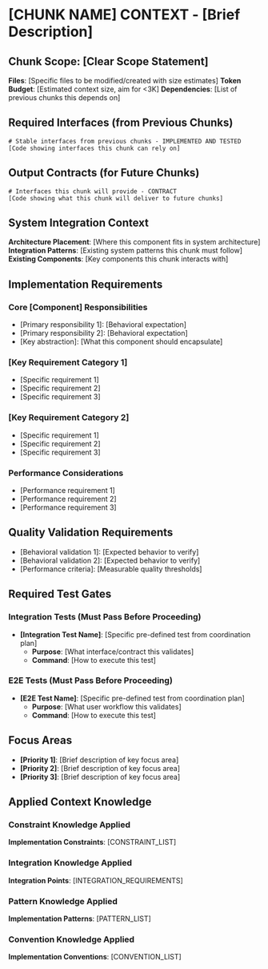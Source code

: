 # [CHUNK NAME] CONTEXT - [Brief Description]

## Chunk Scope: [Clear Scope Statement]
**Files**: [Specific files to be modified/created with size estimates]
**Token Budget**: [Estimated context size, aim for <3K]
**Dependencies**: [List of previous chunks this depends on]

## Required Interfaces (from Previous Chunks)
```[language]
# Stable interfaces from previous chunks - IMPLEMENTED AND TESTED
[Code showing interfaces this chunk can rely on]
```

## Output Contracts (for Future Chunks)
```[language]
# Interfaces this chunk will provide - CONTRACT
[Code showing what this chunk will deliver to future chunks]
```

## System Integration Context
**Architecture Placement**: [Where this component fits in system architecture]
**Integration Patterns**: [Existing system patterns this chunk must follow]
**Existing Components**: [Key components this chunk interacts with]

## Implementation Requirements

### Core [Component] Responsibilities
- [Primary responsibility 1]: [Behavioral expectation]
- [Primary responsibility 2]: [Behavioral expectation]  
- [Key abstraction]: [What this component should encapsulate]

### [Key Requirement Category 1]
- [Specific requirement 1]
- [Specific requirement 2]
- [Specific requirement 3]

### [Key Requirement Category 2]
- [Specific requirement 1]
- [Specific requirement 2]
- [Specific requirement 3]

### Performance Considerations
- [Performance requirement 1]
- [Performance requirement 2]
- [Performance requirement 3]

## Quality Validation Requirements
- [Behavioral validation 1]: [Expected behavior to verify]
- [Behavioral validation 2]: [Expected behavior to verify]
- [Performance criteria]: [Measurable quality thresholds]

## Required Test Gates
### Integration Tests (Must Pass Before Proceeding)
- **[Integration Test Name]**: [Specific pre-defined test from coordination plan]
  - **Purpose**: [What interface/contract this validates]
  - **Command**: [How to execute this test]

### E2E Tests (Must Pass Before Proceeding)  
- **[E2E Test Name]**: [Specific pre-defined test from coordination plan]
  - **Purpose**: [What user workflow this validates]
  - **Command**: [How to execute this test]

## Focus Areas
- **[Priority 1]**: [Brief description of key focus area]
- **[Priority 2]**: [Brief description of key focus area]
- **[Priority 3]**: [Brief description of key focus area]

## Applied Context Knowledge

### Constraint Knowledge Applied
**Implementation Constraints**: [CONSTRAINT_LIST]

### Integration Knowledge Applied  
**Integration Points**: [INTEGRATION_REQUIREMENTS]

### Pattern Knowledge Applied
**Implementation Patterns**: [PATTERN_LIST]

### Convention Knowledge Applied
**Implementation Conventions**: [CONVENTION_LIST]